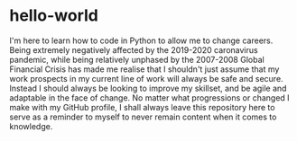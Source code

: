 # hello-world

I'm here to learn how to code in Python to allow me to change careers.
Being extremely negatively affected by the 2019-2020 caronavirus pandemic,
while being relatively unphased by the 2007-2008 Global Financial Crisis
has made me realise that I shouldn't just assume that my work prospects
in my current line of work will always be safe and secure. Instead I should
always be looking to improve my skillset, and be agile and adaptable in
the face of change. No matter what progressions or changed I make with my
GitHub profile, I shall always leave this repository here to serve as a
reminder to myself to never remain content when it comes to knowledge.
